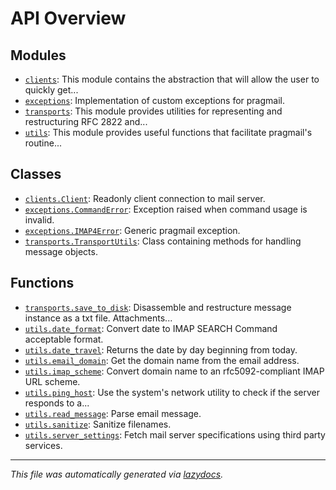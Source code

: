 <!-- markdownlint-disable -->

# API Overview

## Modules

- [`clients`](./clients.md#module-clients): This module contains the abstraction that will allow the user to quickly get...
- [`exceptions`](./exceptions.md#module-exceptions): Implementation of custom exceptions for pragmail.
- [`transports`](./transports.md#module-transports): This module provides utilities for representing and restructuring RFC 2822 and...
- [`utils`](./utils.md#module-utils): This module provides useful functions that facilitate pragmail's routine...

## Classes

- [`clients.Client`](./clients.md#class-client): Readonly client connection to mail server.
- [`exceptions.CommandError`](./exceptions.md#class-commanderror): Exception raised when command usage is invalid.
- [`exceptions.IMAP4Error`](./exceptions.md#class-imap4error): Generic pragmail exception.
- [`transports.TransportUtils`](./transports.md#class-transportutils): Class containing methods for handling message objects.

## Functions

- [`transports.save_to_disk`](./transports.md#function-save_to_disk): Disassemble and restructure message instance as a txt file. Attachments...
- [`utils.date_format`](./utils.md#function-date_format): Convert date to IMAP SEARCH Command acceptable format.
- [`utils.date_travel`](./utils.md#function-date_travel): Returns the date by day beginning from today.
- [`utils.email_domain`](./utils.md#function-email_domain): Get the domain name from the email address.
- [`utils.imap_scheme`](./utils.md#function-imap_scheme): Convert domain name to an rfc5092-compliant IMAP URL scheme.
- [`utils.ping_host`](./utils.md#function-ping_host): Use the system's network utility to check if the server responds to a...
- [`utils.read_message`](./utils.md#function-read_message): Parse email message.
- [`utils.sanitize`](./utils.md#function-sanitize): Sanitize filenames.
- [`utils.server_settings`](./utils.md#function-server_settings): Fetch mail server specifications using third party services.


---

_This file was automatically generated via [lazydocs](https://github.com/ml-tooling/lazydocs)._
